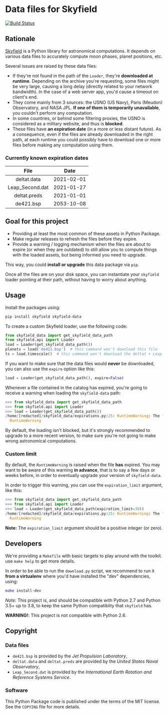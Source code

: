 # Data files for Skyfield

[![Build Status](https://travis-ci.org/brunobord/skyfield-data.svg?branch=master)](https://travis-ci.org/brunobord/skyfield-data)

## Rationale

[Skyfield](https://rhodesmill.org/skyfield/) is a Python library for astronomical computations. It depends on various data files to accurately compute moon phases, planet positions, etc.

Several issues are raised by these data files:

* If they're not found in the path of the ``Loader``, they're **downloaded at runtime**. Depending on the archive you're requesting, some files might be very large, causing a long delay (directly related to your network bandwidth). In the case of a web server app, you'd cause a timeout on client's end.
* They come mainly from 3 sources: the USNO (US Navy), Paris (Meudon) Observatory, and NASA JPL. **If one of them is temporarily unavailable**, you couldn't perform any computation.
* In some countries, or behind some filtering proxies, the USNO is considered as a military website, and thus is **blocked**.
* These files have **an expiration date** (in a more or less distant future). As a consequence, even if the files are already downloaded in the right path, at each runtime you could possibly have to download one or more files before making any computation using them.

### Currently known expiration dates

|      File       |    Date    |
|:---------------:|:----------:|
|   deltat.data   | 2021-02-01 |
| Leap_Second.dat | 2021-01-27 |
|  deltat.preds   | 2021-01-01 |
|    de421.bsp    | 2053-10-08 |


## Goal for this project

* Providing at least the most common of these assets in Python Package.
* Make regular releases to refresh the files before they expire.
* Provide a warning / logging mechanism when the files are about to expire (or when they are outdated) to still allow you to compute things with the loaded assets, but being informed you need to upgrade.

This way, you could **install or upgrade** this data package via ``pip``.

Once all the files are on your disk space, you can instantiate your ``skyfield`` loader pointing at their path, without having to worry about anything.

## Usage

Install the packages using:

```sh
pip install skyfield skyfield-data
```

To create a custom Skyfield loader, use the following code:

```python
from skyfield_data import get_skyfield_data_path
from skyfield.api import Loader
load = Loader(get_skyfield_data_path())
planets = load('de421.bsp')  # this command won't download this file
ts = load.timescale()  # this command won't download the deltat + Leap Second files
```

If you want to make sure that the data files would **never** be downloaded, you can also use the ``expire`` option like this:

```python
load = Loader(get_skyfield_data_path(), expire=False)
```

Whenever a file contained in the catalog has expired, you're going to receive a warning when loading the `skyfield-data` path:

```python
>>> from skyfield_data import get_skyfield_data_path
>>> from skyfield.api import Loader
>>> load = Loader(get_skyfield_data_path())
/home/[redacted]/skyfield_data/expirations.py:25: RuntimeWarning: The file de421.bsp has expired. Please upgrade your version of `skyfield-data` or expect computation errors
  RuntimeWarning
```

By default, the loading isn't blocked, but it's strongly recommended to upgrade to a more recent version, to make sure you're not going to make wrong astronomical computations.

### Custom limit

By default, the ``RuntimeWarning`` is raised when the file **has** expired. You may want to be aware of this warning **in advance**, that is to say a few days or weeks before, in order to eventually upgrade your version of ``skyfield-data``.

In order to trigger this warning, you can use the ``expiration_limit`` argument, like this:

```python
>>> from skyfield_data import get_skyfield_data_path
>>> from skyfield.api import Loader
>>> load = Loader(get_skyfield_data_path(expiration_limit=30))
/home/[redacted]/skyfield_data/expirations.py:25: RuntimeWarning: The file de421.bsp would expire in less than 30 days. Please upgrade your version of `skyfield-data` or expect computation errors
  RuntimeWarning
```

**Note:** The ``expiration_limit`` argument should be a positive integer (or zero).

## Developers

We're providing a ``Makefile`` with basic targets to play around with the toolkit. use ``make help`` to get more details.

In order to be able to run the `download.py` script, we recommend to run it **from a virtualenv** where you'd have installed the "dev" dependencies, using:

```sh
make install-dev
```

*Note:* This project is, and should be compatible with Python 2.7 and Python 3.5+ up to 3.8, to keep the same Python compatiblity that `skyfield` has.

**WARNING!**: This project is not compatible with Python 2.6.


## Copyright

### Data files

* `de421.bsp` is provided by the *Jet Propulsion Laboratory*,
* `deltat.data` and `deltat.preds` are provided by the *United States Naval Observatory*,
* `Leap_Second.dat` is provided by the *International Earth Rotation and Reference Systems Service*.

### Software

This Python Package code is published under the terms of the MIT license. See the ``COPYING`` file for more details.
